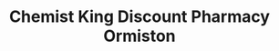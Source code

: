 ---
title: "Chemist King Discount Pharmacy Ormiston"
url: /brisbane/chemist-king-discount-pharmacy-ormiston/
shop: chemist
---